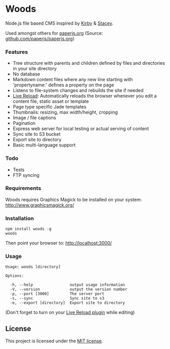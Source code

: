 Woods
=====

Node.js file based CMS inspired by [Kirby](http://getkirby.com/) & [Stacey](http://www.staceyapp.com/).

Used amongst others for [paperjs.org](http://paperjs.org) (Source: [github.com/paperjs/paperjs.org](https://github.com/paperjs/paperjs.org))

### Features

*   Tree structure with parents and children defined by files and directories in your site directory
*   No database
*   Markdown content files where any new line starting with 'propertyname:' defines a property on the page
*   Listens to file-system changes and rebuilds the site if needed
*   [Live Reload](https://chrome.google.com/webstore/detail/livereload/jnihajbhpnppcggbcgedagnkighmdlei): Automatically reloads the browser whenever you edit a content file, static asset or template
*   Page type specific Jade templates
*   Thumbnails: resizing, max width/height, cropping
*   Image / file captions
*   Pagination
*   Express web server for local testing or actual serving of content
*   Sync site to S3 bucket
*	Export site to directory
*	Basic multi-language support

### Todo

*   Tests
*   FTP syncing

### Requirements

Woods requires Graphics Magick to be installed on your system: http://www.graphicsmagick.org/

### Installation

    npm install woods -g
    woods

Then point your browser to: 
[http://localhost:3000/](http://localhost:3000/)

### Usage

    Usage: woods [directory]
    
    Options:
    
      -h, --help                output usage information
      -V, --version             output the version number
      -p, --port [3000]         The server port
      -s, --sync                Sync site to s3
      -e, --export [directory]  Export site to directory

(Don't forget to turn on your [Live Reload plugin](https://chrome.google.com/webstore/detail/livereload/jnihajbhpnppcggbcgedagnkighmdlei) while editing)


## License
This project is licensed under the [MIT license](http://opensource.org/licenses/MIT).
